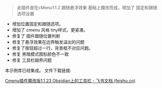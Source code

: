 
> 此插件是在cMenu1.1.2 跟随悬浮效果 基础上魔改而成，增加了 固定和跟随选项设置
- 增加位置固定和跟随选项。
- 增加了 cmenu 风格 tiny样式，更紧凑。
- 修复了 插件跟随位置判断
- 修复了悬浮效果在边界触发溢出的问题
- 修复了按钮超过一行，背景框不对应问题。
- 修复 黑暗模式图标颜色不一致
- 修复 工具栏越界问题

本示例库已经集成。
文件下载链接:

[Cmenu插件魔改版1.1.23 Obsidian上的工具栏 - 飞书文档 (feishu.cn)](https://kknwfe6755.feishu.cn/docs/doccnQpRTqGYqMT3GAKka5IRnMf)

